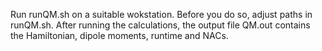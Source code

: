 Run runQM.sh on a suitable wokstation. Before you do so, adjust paths in runQM.sh.
After running the calculations, the output file QM.out contains the Hamiltonian, dipole moments, runtime and NACs.
